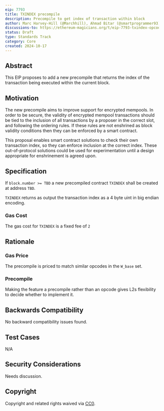 ```yaml
---
eip: 7793
title: TXINDEX precompile
description: Precompile to get index of transaction within block
author: Marc Harvey-Hill (@Marchhill), Ahmad Bitar (@smartprogrammer93)
discussions-to: https://ethereum-magicians.org/t/eip-7793-txindex-opcode/21513
status: Draft
type: Standards Track
category: Core
created: 2024-10-17
---
```


## Abstract

This EIP proposes to add a new precompile that returns the index of the transaction being executed within the current block.

## Motivation

The new precompile aims to improve support for encrypted mempools. In order to be secure, the validity of encrypted mempool transactions should be tied to the inclusion of all transactions by a proposer in the correct slot, and following the ordering rules. If these rules are not enshrined as block validity conditions then they can be enforced by a smart contract.

This proposal enables smart contract solutions to check their own transaction index, so they can enforce inclusion at the correct index. These out-of-protocol solutions could be used for experimentation until a design appropriate for enshrinement is agreed upon.

## Specification

If `block.number >= TBD` a new precompiled contract `TXINDEX` shall be created at address `TBD`.

`TXINDEX` returns as output the transaction index as a 4 byte uint in big endian encoding.

### Gas Cost

The gas cost for `TXINDEX` is a fixed fee of `2`

## Rationale

### Gas Price

The precompile is priced to match similar opcodes in the `W_base` set.

### Precompile

Making the feature a precompile rather than an opcode gives L2s flexibility to decide whether to implement it.

## Backwards Compatibility

No backward compatibility issues found.

## Test Cases

N/A

## Security Considerations

<!-- TODO -->
Needs discussion.

## Copyright

Copyright and related rights waived via [CC0](../LICENSE.md).
